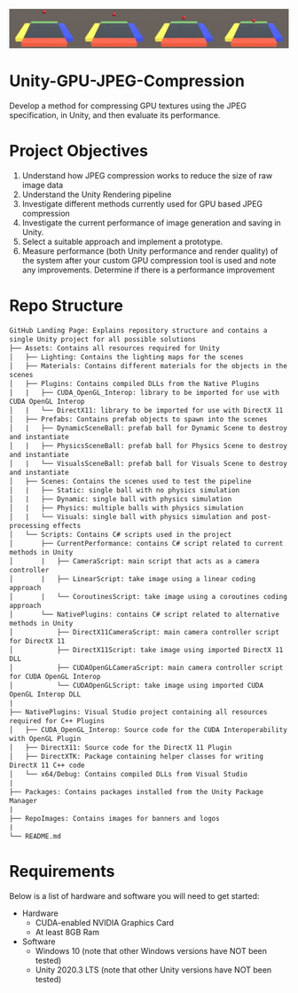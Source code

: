 ![project_banner](RepoImages/ProjectBanner.png)

# Unity-GPU-JPEG-Compression

Develop a method for compressing GPU textures using the JPEG specification, in Unity, and then evaluate its performance.

# Project Objectives

1. Understand how JPEG compression works to reduce the size of raw image data
2. Understand the Unity Rendering pipeline
3. Investigate different methods currently used for GPU based JPEG compression
4. Investigate the current performance of image generation and saving in Unity.
5. Select a suitable approach and implement a prototype.
6. Measure performance (both Unity performance and render quality) of the system after your custom
GPU compression tool is used and note any improvements. Determine if there is a performance
improvement

# Repo Structure
```
GitHub Landing Page: Explains repository structure and contains a single Unity project for all possible solutions
├── Assets: Contains all resources required for Unity
│   ├── Lighting: Contains the lighting maps for the scenes
│   ├── Materials: Contains different materials for the objects in the scenes
│   ├── Plugins: Contains compiled DLLs from the Native Plugins
│   |   ├── CUDA_OpenGL_Interop: library to be imported for use with CUDA OpenGL Interop
│   |   └── DirectX11: library to be imported for use with DirectX 11
│   ├── Prefabs: Contains prefab objects to spawn into the scenes
│   |   ├── DynamicSceneBall: prefab ball for Dynamic Scene to destroy and instantiate 
│   |   ├── PhysicsSceneBall: prefab ball for Physics Scene to destroy and instantiate
│   |   └── VisualsSceneBall: prefab ball for Visuals Scene to destroy and instantiate
│   ├── Scenes: Contains the scenes used to test the pipeline
│   |   ├── Static: single ball with no physics simulation 
│   |   ├── Dynamic: single ball with physics simulation 
│   |   ├── Physics: multiple balls with physics simulation 
│   |   └── Visuals: single ball with physics simulation and post-processing effects 
│   └── Scripts: Contains C# scripts used in the project
│       ├── CurrentPerformance: contains C# script related to current methods in Unity
│       |   ├── CameraScript: main script that acts as a camera controller
│       |   ├── LinearScript: take image using a linear coding approach
│       |   └── CoroutinesScript: take image using a coroutines coding approach 
│       └── NativePlugins: contains C# script related to alternative methods in Unity
│           ├── DirectX11CameraScript: main camera controller script for DirectX 11
│           ├── DirectX11Script: take image using imported DirectX 11 DLL
│           ├── CUDAOpenGLCameraScript: main camera controller script for CUDA OpenGL Interop
│           └── CUDAOpenGLScript: take image using imported CUDA OpenGL Interop DLL
|
├── NativePlugins: Visual Studio project containing all resources required for C++ Plugins
│   ├── CUDA_OpenGL_Interop: Source code for the CUDA Interoperability with OpenGL Plugin
│   ├── DirectX11: Source code for the DirectX 11 Plugin
│   ├── DirectXTK: Package containing helper classes for writing DirectX 11 C++ code 
│   └── x64/Debug: Contains compiled DLLs from Visual Studio
|
├── Packages: Contains packages installed from the Unity Package Manager
|
├── RepoImages: Contains images for banners and logos
|
└── README.md
```

# Requirements

Below is a list of hardware and software you will need to get started:

- Hardware
    - CUDA-enabled NVIDIA Graphics Card
    - At least 8GB Ram
- Software
    - Windows 10 (note that other Windows versions have NOT been tested)
    - Unity 2020.3 LTS (note that other Unity versions have NOT been tested)
